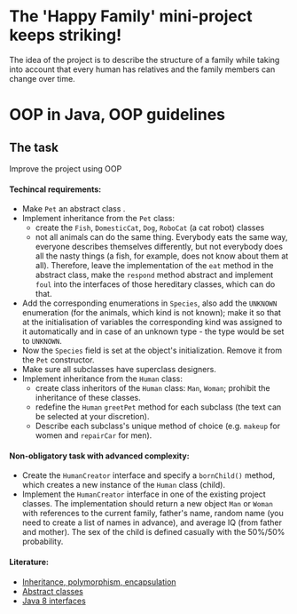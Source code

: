 # The 'Happy Family' mini-project keeps striking!

The idea of the project is to describe the structure of a family while taking into account that every human has relatives and the family members can change over time.

# OOP in Java, OOP guidelines
## The task

Improve the project using OOP

#### Techincal requirements:
- Make  `Pet` an abstract class .
- Implement inheritance from the `Pet` class: 
  - create the `Fish`, `DomesticCat`, `Dog`, `RoboCat` (a cat robot) classes
  - not all animals can do the same thing. Everybody eats the same way, everyone describes themselves differently, but not everybody does all the nasty things (a fish, for example, does not know about them at all). Therefore, leave the implementation of the `eat`  method in the abstract class, make the `respond` method abstract and implement `foul` into the interfaces of those hereditary classes, which can do that.
- Add the corresponding enumerations in `Species`, also add the  `UNKNOWN` enumeration (for the animals, which kind is not known); make it so that at the initialisation of variables the corresponding kind was assigned to it automatically and in case of an unknown type - the type would be set to `UNKNOWN`.
- Now the `Species` field is set at the object's initialization. Remove it from the `Pet` constructor.
- Make sure all subclasses have superclass designers.
- Implement inheritance from the `Human` class:
  - create class inheritors of the `Human` class: `Man`, `Woman`; prohibit the inheritance of these classes.
  - redefine the `Human`  `greetPet` method for each subclass (the text can be selected at your discretion).
  - Describe each subclass's unique method of choice (e.g. `makeup` for women and `repairCar` for men).

#### Non-obligatory task with advanced complexity:
- Create the `HumanCreator` interface and specify a `bornChild()` method, which creates a new instance of the `Human` class (child).
- Implement the `HumanCreator` interface in one of the existing project classes. The implementation should return a new object `Man` or `Woman` with references to the current family, father's name, random name (you need to create a list of names in advance), and average IQ (from father and mother). The sex of the child is defined casually with the 50%/50% probability.

#### Literature:
- [Inheritance, polymorphism, encapsulation](https://www.quora.com/What-is-the-difference-between-inheritance-encapsulation-and-polymorphism)
- [Abstract classes](https://idratherbewriting.com/java-abstract-methods/)
- [Java 8 interfaces](https://beginnersbook.com/2017/10/java-8-interface-changes-default-method-and-static-method/)
